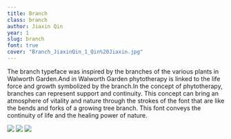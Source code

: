 ```yaml
---
title: Branch
class: branch
author: Jiaxin Qin
year: 1
slug: branch
font: true
cover: "Branch_JiaxinQin_1_Qin%20Jiaxin.jpg"
---
```


The branch typeface was inspired by the branches of the various plants in Walworth Garden.And in Walworth Garden phytotherapy is linked to the life force and growth symbolized by the branch.In the concept of phytotherapy, branches can represent support and continuity. This concept can bring an atmosphere of vitality and nature through the strokes of the font that are like the bends and forks of a growing tree branch. This font conveys the continuity of life and the healing power of
nature.

![](/images/Branch_JiaxinQin_1_Qin%20Jiaxin.jpg)
![](/images/Branch_JiaxinQin_2_Qin%20Jiaxin.jpg)
![](/images/Branch_JiaxinQin_3_Qin%20Jiaxin.jpg)